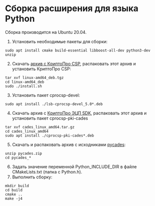 Сборка расширения для языка Python
===
Сборка производится на Ubuntu 20.04.

1. Установить необходимые пакеты для сборки:
```
sudo apt install cmake build-essential libboost-all-dev python3-dev unzip
```
2. Скачать [архив с КриптоПро CSP](https://cryptopro.ru/products/csp/downloads), 
распаковать этот архив и установить КриптоПро CSP:
```
tar xvf linux-amd64_deb.tgz
cd linux-amd64_deb
sudo ./install.sh
```
3. Установить пакет cprocsp-devel:
```
sudo apt install ./lsb-cprocsp-devel_5.0*.deb
```
4. Скачать архив с [КриптоПро ЭЦП SDK](https://cryptopro.ru/products/cades/downloads), 
распаковать этот архив и установить пакет cprocsp-pki-cades
```
tar xvf cades_linux_amd64.tar.gz
cd cades_linux_amd64
sudo apt install ./cprocsp-pki-cades*.deb
```
5. Скачать и распаковать архив с исходниками [pycades](https://cryptopro.ru/sites/default/files/products/cades/pycades/pycades.zip):
```
unzip pycades.zip
cd pycades_*
```
6. Задать значение переменной Python_INCLUDE_DIR в файле CMakeLists.txt (папка с Python.h). 
7. Выполнить сборку:
```
mkdir build
cd build
cmake ..
make -j4
```
